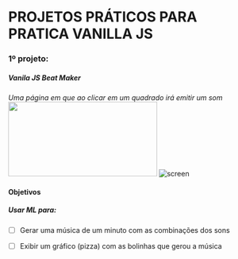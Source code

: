 # PROJETOS PRÁTICOS PARA PRATICA VANILLA JS

### 1º projeto:
##### Vanila JS Beat Maker
*Uma página em que ao clicar em um quadrado irá emitir um som*
<img src="https://user-images.githubusercontent.com/38250720/58458286-33778f00-80ff-11e9-8b75-0b381955ca47.png" height="150" width="300">
![screen](https://user-images.githubusercontent.com/38250720/58458286-33778f00-80ff-11e9-8b75-0b381955ca47.png)

#### Objetivos
##### Usar ML para:
- [ ] Gerar uma música de um minuto com as combinações dos sons
- [ ] Exibir um gráfico (pizza) com as bolinhas que gerou a música

